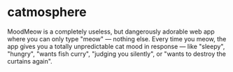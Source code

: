 # catmosphere
MoodMeow is a completely useless, but dangerously adorable web app where you can only type "meow" — nothing else. Every time you meow, the app gives you a totally unpredictable cat mood in response — like "sleepy", "hungry", "wants fish curry", "judging you silently", or "wants to destroy the curtains again".
